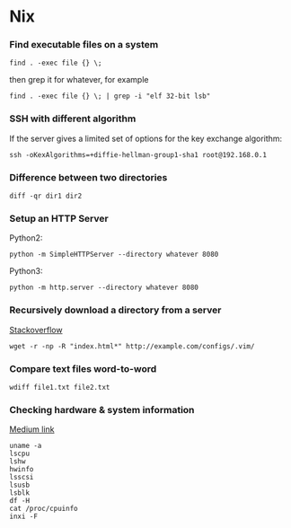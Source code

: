 # Nix

### Find executable files on a system

```
find . -exec file {} \;
```

then grep it for whatever, for example

```
find . -exec file {} \; | grep -i "elf 32-bit lsb"
```

### SSH with different algorithm

If the server gives a limited set of options for the key exchange algorithm:

```
ssh -oKexAlgorithms=+diffie-hellman-group1-sha1 root@192.168.0.1
```

### Difference between two directories

```
diff -qr dir1 dir2
```

### Setup an HTTP Server

Python2:

```
python -m SimpleHTTPServer --directory whatever 8080
```

Python3:

```
python -m http.server --directory whatever 8080
```

### Recursively download a directory from a server

[Stackoverflow](https://stackoverflow.com/questions/273743/using-wget-to-recursively-fetch-a-directory-with-arbitrary-files-in-it)

```
wget -r -np -R "index.html*" http://example.com/configs/.vim/
```

### Compare text files word-to-word

```
wdiff file1.txt file2.txt
```

### Checking hardware & system information

[Medium link](https://medium.com/technology-hits/basic-linux-commands-to-check-hardware-and-system-information-62a4436d40db)

```
uname -a
lscpu
lshw
hwinfo
lsscsi
lsusb
lsblk
df -H
cat /proc/cpuinfo
inxi -F
```
